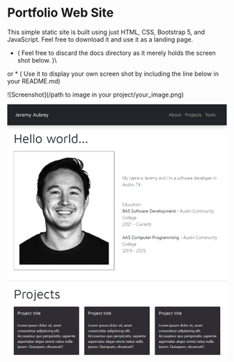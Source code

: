 # Portfolio Web Site

This simple static site is built using just HTML, CSS, Bootstrap 5, and JavaScript.
Feel free to download it and use it as a landing page.
*  ( Feel free to discard the docs directory as it merely holds the screen shot below. )\
<space>
or
<space>
* ( Use it to display your own screen shot by including the line below in your README.md)

\!\[Screenshot\](/path to image in your project/your_image.png)

![Screenshot](/docs/images/website_screen_shot.png)

 